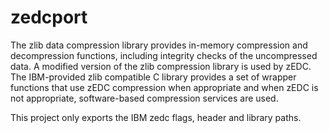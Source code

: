 # zedcport
The zlib data compression library provides in-memory compression and decompression functions, including integrity checks of the uncompressed data. A modified version of the zlib compression library is used by zEDC. The IBM-provided zlib compatible C library provides a set of wrapper functions that use zEDC compression when appropriate and when zEDC is not appropriate, software-based compression services are used.

This project only exports the IBM zedc flags, header and library paths.
